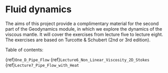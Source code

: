 # Fluid dynamics


The aims of this project provide a complimentary material for the second part of the Geodynamics module, in which we explore the dynamics of the viscous mantle. It will cover the exercises from lecture five to lecture eight. The exercises are based on Turcotte & Schubert (2nd or 3rd edition).

Table of contents:

{ref}`One_D_Pipe_Flow`
{ref}`Lecture6_Non_Linear_Viscosity_2D_Stokes`
{ref}`Lecture7_Pipe_Flow_with_Heat`